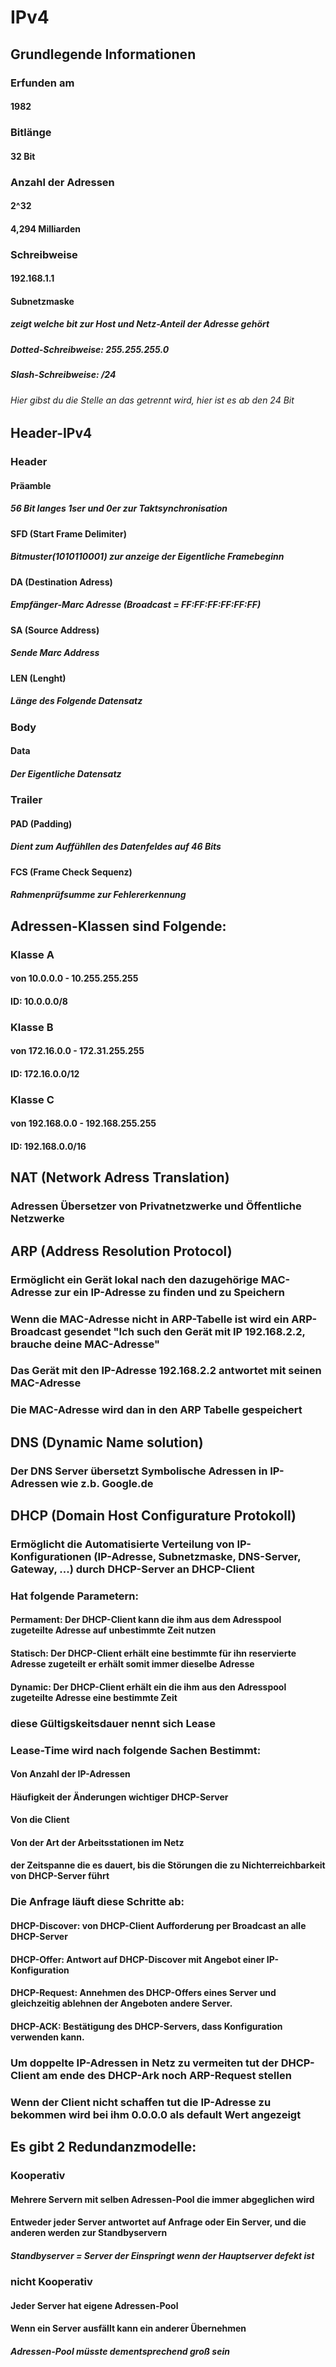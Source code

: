 # IPv4
## Grundlegende Informationen
### Erfunden am
#### 1982
### Bitlänge
#### 32 Bit
### Anzahl der Adressen
#### 2^32
#### 4,294 Milliarden
### Schreibweise
#### 192.168.1.1
#### Subnetzmaske
##### zeigt welche bit zur Host und Netz-Anteil der Adresse gehört
##### Dotted-Schreibweise: 255.255.255.0
##### Slash-Schreibweise: /24
###### Hier gibst du die Stelle an das getrennt wird, hier ist es ab den 24 Bit
## Header-IPv4
### Header
#### Präamble
##### 56 Bit langes 1ser und 0er zur Taktsynchronisation
#### SFD (Start Frame Delimiter)
##### Bitmuster(1010110001) zur anzeige der Eigentliche Framebeginn
#### DA (Destination Adress)
##### Empfänger-Marc Adresse (Broadcast = FF:FF:FF:FF:FF:FF)
#### SA (Source Address)
##### Sende Marc Address
#### LEN (Lenght)
##### Länge des Folgende Datensatz
### Body
#### Data
##### Der Eigentliche Datensatz
### Trailer
#### PAD (Padding)
##### Dient zum Auffühllen des Datenfeldes auf 46 Bits
#### FCS (Frame Check Sequenz)
##### Rahmenprüfsumme zur Fehlererkennung
## Adressen-Klassen sind Folgende:
### Klasse A
#### von 10.0.0.0 - 10.255.255.255
#### ID: 10.0.0.0/8
### Klasse B
#### von 172.16.0.0 - 172.31.255.255
#### ID: 172.16.0.0/12
### Klasse C
#### von 192.168.0.0 - 192.168.255.255
#### ID: 192.168.0.0/16
## NAT (Network Adress Translation)
### Adressen Übersetzer von Privatnetzwerke und Öffentliche Netzwerke

## ARP (Address Resolution Protocol)
### Ermöglicht ein Gerät lokal nach den dazugehörige MAC-Adresse zur ein IP-Adresse zu finden und zu Speichern
### Wenn die MAC-Adresse nicht in ARP-Tabelle ist wird ein ARP-Broadcast gesendet "Ich such den Gerät mit IP 192.168.2.2, brauche deine MAC-Adresse"
### Das Gerät mit den IP-Adresse 192.168.2.2 antwortet mit seinen MAC-Adresse
### Die MAC-Adresse wird dan in den ARP Tabelle gespeichert

## DNS (Dynamic Name solution)
### Der DNS Server übersetzt Symbolische Adressen in IP-Adressen wie z.b. Google.de

## DHCP (Domain Host Configurature Protokoll)
### Ermöglicht die Automatisierte Verteilung von IP-Konfigurationen (IP-Adresse, Subnetzmaske, DNS-Server, Gateway, ...) durch DHCP-Server an DHCP-Client
### Hat folgende Parametern:
#### Permament: Der DHCP-Client kann die ihm aus dem Adresspool zugeteilte Adresse auf unbestimmte Zeit nutzen
#### Statisch: Der DHCP-Client erhält eine bestimmte für ihn reservierte Adresse zugeteilt er erhält somit immer dieselbe Adresse
#### Dynamic: Der DHCP-Client erhält ein die ihm aus den Adresspool zugeteilte Adresse eine bestimmte Zeit
### diese Gültigskeitsdauer nennt sich Lease
### Lease-Time wird nach folgende Sachen Bestimmt:
#### Von Anzahl der IP-Adressen
#### Häufigkeit der Änderungen wichtiger DHCP-Server
#### Von die Client
#### Von der Art der Arbeitsstationen im Netz
#### der Zeitspanne die es dauert, bis die Störungen die zu Nichterreichbarkeit von DHCP-Server führt
### Die Anfrage läuft diese Schritte ab:
#### DHCP-Discover: von DHCP-Client Aufforderung per Broadcast an alle DHCP-Server 
#### DHCP-Offer: Antwort auf DHCP-Discover mit Angebot einer IP-Konfiguration
#### DHCP-Request: Annehmen des DHCP-Offers eines Server und gleichzeitig ablehnen der Angeboten andere Server.
#### DHCP-ACK: Bestätigung des DHCP-Servers, dass Konfiguration verwenden kann.
### Um doppelte IP-Adressen in Netz zu vermeiten tut der DHCP-Client am ende des DHCP-Ark noch ARP-Request stellen
### Wenn der Client nicht schaffen tut die IP-Adresse zu bekommen wird bei ihm 0.0.0.0 als default Wert angezeigt 
## Es gibt 2 Redundanzmodelle:
### Kooperativ
#### Mehrere Servern mit selben Adressen-Pool die immer abgeglichen wird
#### Entweder jeder Server antwortet auf Anfrage oder Ein Server, und die anderen werden zur Standbyservern
##### Standbyserver = Server der Einspringt wenn der Hauptserver defekt ist

### nicht Kooperativ
#### Jeder Server hat eigene Adressen-Pool
#### Wenn ein Server ausfällt kann ein anderer Übernehmen
##### Adressen-Pool müsste dementsprechend groß sein
